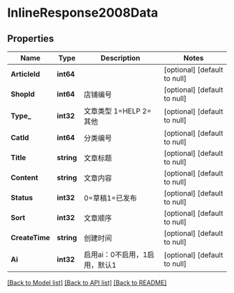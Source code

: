 # InlineResponse2008Data

## Properties
Name | Type | Description | Notes
------------ | ------------- | ------------- | -------------
**ArticleId** | **int64** |  | [optional] [default to null]
**ShopId** | **int64** | 店铺编号 | [optional] [default to null]
**Type_** | **int32** | 文章类型 1&#x3D;HELP 2&#x3D;其他 | [optional] [default to null]
**CatId** | **int64** | 分类编号 | [optional] [default to null]
**Title** | **string** | 文章标题 | [optional] [default to null]
**Content** | **string** | 文章内容 | [optional] [default to null]
**Status** | **int32** | 0&#x3D;草稿1&#x3D;已发布 | [optional] [default to null]
**Sort** | **int32** | 文章顺序 | [optional] [default to null]
**CreateTime** | **string** | 创建时间 | [optional] [default to null]
**Ai** | **int32** | 启用ai：0不启用，1启用，默认1 | [optional] [default to null]

[[Back to Model list]](../README.md#documentation-for-models) [[Back to API list]](../README.md#documentation-for-api-endpoints) [[Back to README]](../README.md)

